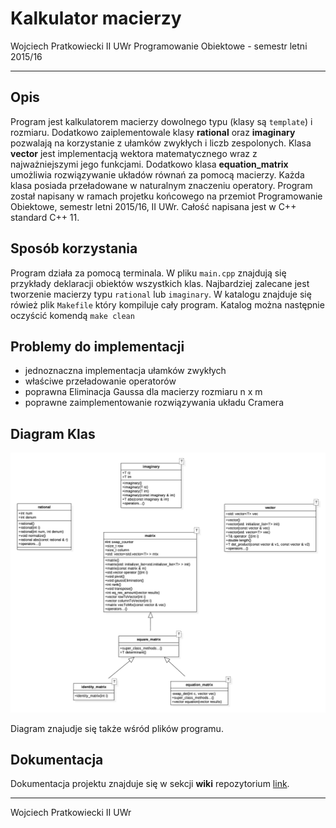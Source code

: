 Kalkulator macierzy
=======================

Wojciech Pratkowiecki II UWr
Programowanie Obiektowe - semestr letni 2015/16

----------

Opis
-------------

Program jest kalkulatorem macierzy dowolnego typu (klasy są `template`) i rozmiaru. Dodatkowo zaiplementowale klasy **rational** oraz **imaginary** pozwalają na korzystanie z ułamków zwykłych i liczb zespolonych. Klasa **vector** jest implementacją wektora matematycznego wraz z najważniejszymi jego funkcjami. Dodatkowo klasa **equation_matrix** umożliwia rozwiązywanie układów równań za pomocą macierzy. Każda klasa posiada przeładowane w naturalnym znaczeniu operatory. Program został napisany w ramach projetku końcowego na przemiot Programowanie Obiektowe, semestr letni 2015/16, II UWr. Całość napisana jest w C++ standard C++ 11.

Sposób korzystania
----------------------------------

Program działa za pomocą terminala. W pliku `main.cpp` znajdują się przykłady deklaracji obiektów wszystkich klas. Najbardziej zalecane jest tworzenie macierzy typu `rational` lub `imaginary`. W katalogu znajduje się rówież plik `Makefile` który kompiluje cały program. Katalog można następnie oczyścić komendą `make clean` 

Problemy do implementacji
------------

- jednoznaczna implementacja ułamków zwykłych
- właściwe przeładowanie operatorów 
- poprawna Eliminacja Gaussa dla macierzy rozmiaru n x m
- poprawne zaimplementowanie rozwiązywania układu Cramera

Diagram Klas
------------

![class_diagram](https://github.com/wiatrak2/matrix_calc/blob/master/class_diagram.jpg?raw=true)

Diagram znajudje się także wśród plików programu.

Dokumentacja
-------
Dokumentacja projektu znajduje się w sekcji **wiki** repozytorium [link](https://github.com/wiatrak2/matrix_calc/wiki).

--------
Wojciech Pratkowiecki
II UWr
